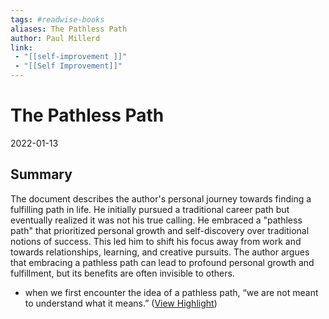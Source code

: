 ```yaml
---
tags: #readwise-books
aliases: The Pathless Path
author: Paul Millerd
link:
 - "[[self-improvement ]]"
 - "[[Self Improvement]]"
---
```

# The Pathless Path

2022-01-13
## Summary
The document describes the author's personal journey towards finding a fulfilling path in life. He initially pursued a traditional career path but eventually realized it was not his true calling. He embraced a "pathless path" that prioritized personal growth and self-discovery over traditional notions of success. This led him to shift his focus away from work and towards relationships, learning, and creative pursuits. The author argues that embracing a pathless path can lead to profound personal growth and fulfillment, but its benefits are often invisible to others.

- when we first encounter the idea of a pathless path, “we are not meant to understand what it means.” ([View Highlight](https://read.readwise.io/read/01h9fb3akc3xfq5zhvqxz0h8e6))
